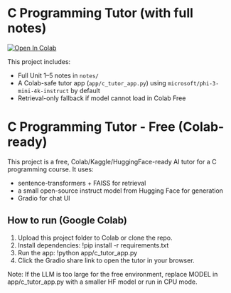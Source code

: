 # C Programming Tutor (with full notes)

[![Open In Colab](https://colab.research.google.com/assets/colab-badge.svg)](https://colab.research.google.com/github/tpolitam-arch/c-programming-tutor-ai/blob/master/Run_C_Tutor_From_GitHub_with_notes.ipynb)

This project includes:
- Full Unit 1–5 notes in `notes/`
- A Colab-safe tutor app (`app/c_tutor_app.py`) using `microsoft/phi-3-mini-4k-instruct` by default
- Retrieval-only fallback if model cannot load in Colab Free

# C Programming Tutor - Free (Colab-ready)

This project is a free, Colab/Kaggle/HuggingFace-ready AI tutor for a C programming course.
It uses:
- sentence-transformers + FAISS for retrieval
- a small open-source instruct model from Hugging Face for generation
- Gradio for chat UI

## How to run (Google Colab)
1. Upload this project folder to Colab or clone the repo.
2. Install dependencies:
   !pip install -r requirements.txt
3. Run the app:
   !python app/c_tutor_app.py
4. Click the Gradio share link to open the tutor in your browser.

Note: If the LLM is too large for the free environment, replace MODEL in app/c_tutor_app.py with a smaller HF model or run in CPU mode.

